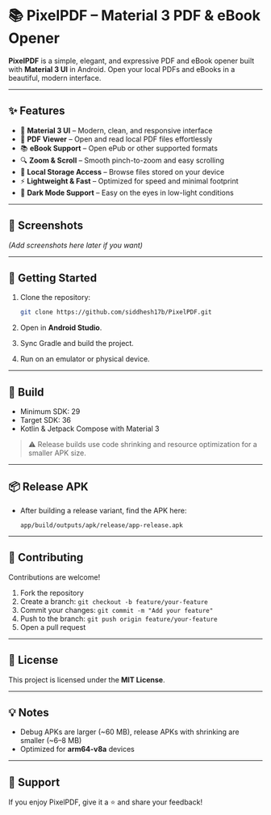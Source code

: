 # 📚 PixelPDF – Material 3 PDF & eBook Opener

**PixelPDF** is a simple, elegant, and expressive PDF and eBook opener built with **Material 3 UI** in Android. Open your local PDFs and eBooks in a beautiful, modern interface.

---

## ✨ Features

* 🎨 **Material 3 UI** – Modern, clean, and responsive interface
* 📄 **PDF Viewer** – Open and read local PDF files effortlessly
* 📚 **eBook Support** – Open ePub or other supported formats
* 🔍 **Zoom & Scroll** – Smooth pinch-to-zoom and easy scrolling
* 📂 **Local Storage Access** – Browse files stored on your device
* ⚡ **Lightweight & Fast** – Optimized for speed and minimal footprint
* 🌙 **Dark Mode Support** – Easy on the eyes in low-light conditions

---

## 📱 Screenshots

*(Add screenshots here later if you want)*

---

## 🚀 Getting Started

1. Clone the repository:

   ```bash
   git clone https://github.com/siddhesh17b/PixelPDF.git
   ```

2. Open in **Android Studio**.

3. Sync Gradle and build the project.

4. Run on an emulator or physical device.

---

## 🔧 Build

* Minimum SDK: 29
* Target SDK: 36
* Kotlin & Jetpack Compose with Material 3

> ⚠️ Release builds use code shrinking and resource optimization for a smaller APK size.

---

## 📦 Release APK

* After building a release variant, find the APK here:

  ```
  app/build/outputs/apk/release/app-release.apk
  ```

---

## 🤝 Contributing

Contributions are welcome!

1. Fork the repository
2. Create a branch: `git checkout -b feature/your-feature`
3. Commit your changes: `git commit -m "Add your feature"`
4. Push to the branch: `git push origin feature/your-feature`
5. Open a pull request

---

## 📝 License

This project is licensed under the **MIT License**.

---

## 💡 Notes

* Debug APKs are larger (~60 MB), release APKs with shrinking are smaller (~6–8 MB)
* Optimized for **arm64-v8a** devices

---

## 💖 Support

If you enjoy PixelPDF, give it a ⭐ and share your feedback!
